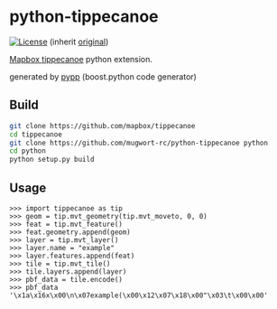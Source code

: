 # python-tippecanoe

[![License](https://img.shields.io/badge/License-BSD%202--Clause-orange.svg)](https://opensource.org/licenses/BSD-2-Clause) (inherit [original][tippecanoe])

[Mapbox tippecanoe][tippecanoe] python extension.

generated by [pypp](https://github.com/mugwort-rc/pypp) (boost.python code generator)


[tippecanoe]: https://github.com/mapbox/tippecanoe

## Build

```sh
git clone https://github.com/mapbox/tippecanoe
cd tippecanoe
git clone https://github.com/mugwort-rc/python-tippecanoe python
cd python
python setup.py build
```

## Usage

```pycon
>>> import tippecanoe as tip
>>> geom = tip.mvt_geometry(tip.mvt_moveto, 0, 0)
>>> feat = tip.mvt_feature()
>>> feat.geometry.append(geom)
>>> layer = tip.mvt_layer()
>>> layer.name = "example"
>>> layer.features.append(feat)
>>> tile = tip.mvt_tile()
>>> tile.layers.append(layer)
>>> pbf_data = tile.encode()
>>> pbf_data
'\x1a\x16x\x00\n\x07example(\x00\x12\x07\x18\x00"\x03\t\x00\x00'
```
